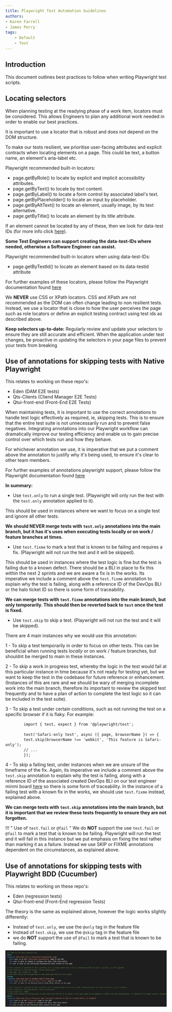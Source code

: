 ```yaml
---
title: Playwright Test Automation Guidelines
authors: 
- Karen Farrell 
- James Perry
tags:
    - Default
    - Test
---
```


## Introduction

This document outlines best practices to follow when writing Playwright test scripts.

## Locating selectors

When planning testing at the readying phase of a work item, locators must be considered.  This allows Engineers to plan any additional work needed in order to enable our best practices.

It is important to use a locator that is robust and does not depend on the DOM structure.

To make our tests resilient, we prioritise user-facing attributes and explicit contracts when locating elements on a page.  This could be text, a button name, an element's aria-label etc.

Playwright recommended built-in locators:

- page.getByRole() to locate by explicit and implicit accessibility attributes.
- page.getByText() to locate by text content.
- page.getByLabel() to locate a form control by associated label's text.
- page.getByPlaceholder() to locate an input by placeholder.
- page.getByAltText() to locate an element, usually image, by its text alternative.
- page.getByTitle() to locate an element by its title attribute.


If an element cannot be located by any of these, then we look for data-test IDs (for more info click [here](https://playwright.dev../../locators#locate-by-test-id)). 
 
 **Some Test Engineers can support creating the data-test-IDs where needed, otherwise a Software Engineer can assist.**

Playwright recommended built-in locators when using data-test-IDs:

- page.getByTestId() to locate an element based on its data-testid attribute

For further examples of these locators, please follow the Playwright documentation found [here](https://playwright.dev../../locators)


We **NEVER** use CSS or XPath locators.  CSS and XPath are not recommended as the DOM can often change leading to non resilient tests. Instead, we use a locator that is close to how the user perceives the page such as role locators or define an explicit testing contract using test ids as described above.

**Keep selectors up-to-date:** Regularly review and update your selectors to ensure they are still accurate and efficient. When the application under test changes, be proactive in updating the selectors in your page files to prevent your tests from breaking


## Use of annotations for skipping tests with Native Playwright

This relates to working on these repo's:
- Eden (DAM E2E tests)
- Qts-Clients (Cliend Manager E2E Tests)
- Qtui-front-end (Front-End E2E Tests)

When maintaining tests, it is important to use the correct annotations to handle test logic effectively as required, ie, skipping tests.  This is to ensure that the entire test suite is not unnecessarily run and to prevent false negatives. Integrating annotations into our Playwright workflow can dramatically improve our testing efficiency and enable us to gain precise control over which tests run and how they behave.

For whichever annotation we use, it is imperative that we put a comment above the annotation to justify why it's being used, to ensure it's clear to other team members.

For further examples of annotations playwright support, please follow the Playwright documentation found [here](https://playwright.dev/docs/test-annotations)

**In summary:**

- Use `test.only` to run a single test. (Playwright will only run the test with the `test.only` annotation applied to it).

This should be used in instances where we want to focus on a single test and ignore all other tests. 

**We should **NEVER** merge tests with `test.only` annotations into the main branch, but it has it's uses when executing tests locally or on work / feature branches at times.**

- Use `test.fixme` to mark a test that is known to be failing and requires a fix. (Playwright will not run the test and it will be skipped).

This should be used in instances where the test logic is fine but the test is failing due to a known defect. There should be a BLI in place to fix this within the next 2 sprints and we are aware a fix is in the works. Its imperative we include a comment above the `test.fixme` annotation to explain why the test is failing, along with a reference ID of the DevOps BLI or the halo ticket ID so there is some form of traceability.

**We can merge tests with `test.fixme` annotations into the main branch, but only temporarily. This should then be reverted back to `test` once the test is fixed.**

- Use `test.skip` to skip a test. (Playwright will not run the test and it will be skipped).

There are 4 main instances why we would use this annotation:

1 - To skip a test temporarily in order to focus on other tests. This can be beneficial when running tests *locally* or on work / feature branches, but shouldnt be merged to main in these instances. 

2 - To skip a work in progress test, whereby the logic in the test would fail at this particular instance in time because it's not ready for testing yet, but we want to keep the test in the codebase for future reference or enhancement. (Instances of this are rare and we should be wary of merging incomplete work into the main branch, therefore its important to review the skipped test frequently and to have a plan of action to complete the test logic so it can be included in the test suite).

3 - To skip a test under certain conditions, such as not running the test on a specific browser if it is flaky. For example:

            import { test, expect } from '@playwright/test';

            test('Safari-only test', async ({ page, browserName }) => {
            test.skip(browserName !== 'webkit', 'This feature is Safari-only');
            // ...
            });

4 - To skip a failing test, under instances when we are unsure of the timeframe of the fix. Again, its imperative we include a comment above the `test.skip` annotation to explain why the test is failing, along with a reference ID of the associated created DevOps BLI on our test engineer minmi board [here](https://dev.azure.com/AMDigitalTech/Platform%20Development/_boards/board/t/Minmi/Backlog) so there is some form of traceability. In the instance of a failing test with a known fix in the works, we should use `test.fixme` instead, explained above.

**We can merge tests with `test.skip` annotations into the main branch, but it is important that we review these tests frequently to ensure they are not forgotten.**

!!! " Use of `test.fail` or `@fail` "
     We do **NOT** support the use `test.fail` or `@fail` to mark a test that is known to be failing. Playwright will run the test and it will fail in this instance but we put emphasis on fixing the test rather than marking it as a failure. Instead we use SKIP or FIXME annotations dependent on the circumstances, as explained above.

## Use of annotations for skipping tests with Playwright BDD (Cucumber)

This relates to working on these repo's:
- Eden (regression tests)
- Qtui-front-end (Front-End regression Tests)

The theory is the same as explained above, however the logic works slightly differently:
- Instead of `test.only`, we use the `@only` tag in the feature file
- Instead of `test.skip`,  we use the `@skip` tag in the feature file
- we do **NOT** support the use of `@fail` to mark a test that is known to be failing.

![Example](1.png)  